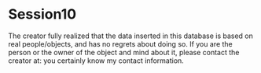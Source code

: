 # Session10
The creator fully realized that the data inserted in this database is based on real people/objects, and has no regrets about doing so. If you are the person or the owner of the object and mind about it, please contact the creator at: you certainly know my contact information.
